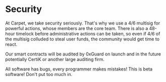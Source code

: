 # Security

At Carpet, we take security seriously. That's why we use a 4/6 multisig for powerful actions, whose members are the core team. There is also a 48-hour timelock before administrative actions can be taken, so even if 4/6 of the multisig colluded to steal user funds, the community would get time to react.

Our smart contracts will be audited by 0xGuard on launch and in the future potentially CertiK or another large auditing firm.

All software has bugs, every programmer makes mistakes! This is beta software! Don't put too much in.
